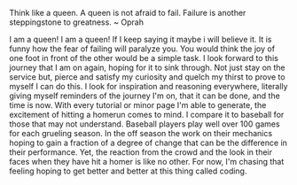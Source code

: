 
Think like a queen. A queen is not afraid to fail. Failure is another steppingstone to greatness. ~ Oprah

I am a queen! I am a queen! If I keep saying it maybe i will believe it. It is funny how the fear of failing will paralyze you. You would think the joy of one foot in front of the other would be a simple task. I look forward to this journey that I am on again, hoping for it to sink through. Not just stay on the service but, pierce and satisfy my curiosity and quelch my thirst to prove to myself I can do this. I look for inspiration and reasoning everywhere, literally giving myself reminders of the journey I'm on, that it can be done, and the time is now. With every tutorial or minor page I'm able to generate, the excitement of hitting a homerun comes to mind. I compare it to baseball for those that may not understand. Baseball players play well over 100 games for each grueling season. In the off season the work on their mechanics hoping to gain a fraction of a degree of change that can be the difference in their performance. Yet, the reaction from the crowd and the look in their faces when they have hit a homer is like no other. For now, I'm chasing that feeling hoping to get better and better at this thing called coding.
